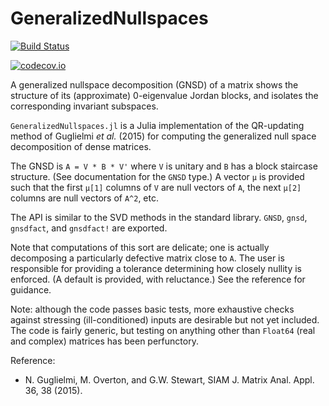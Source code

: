# GeneralizedNullspaces

[![Build Status](https://travis-ci.org/RalphAS/GeneralizedNullspaces.jl.svg?branch=master)](https://travis-ci.org/RalphAS/GeneralizedNullspaces.jl)

[![codecov.io](http://codecov.io/github/RalphAS/GeneralizedNullspaces.jl/coverage.svg?branch=master)](http://codecov.io/github/RalphAS/GeneralizedNullspaces.jl?branch=master)

A generalized nullspace decomposition (GNSD) of a matrix shows the structure
of its (approximate) 0-eigenvalue Jordan blocks, and isolates the corresponding
invariant subspaces.

`GeneralizedNullspaces.jl` is a Julia implementation of the QR-updating
method of Guglielmi *et al.* (2015) for computing the generalized null space
decomposition of dense matrices.

The GNSD is `A = V * B * V'` where `V` is unitary and `B` has a block
staircase structure. (See documentation for the `GNSD` type.) A vector
`μ` is provided such that the first `μ[1]` columns of `V` are null
vectors of `A`, the next `μ[2]` columns are null vectors of `A^2`,
etc.

The API is similar to the SVD methods in the standard library. `GNSD`, `gnsd`,
`gnsdfact`, and `gnsdfact!` are exported.

Note that computations of this sort are delicate; one is actually
decomposing a particularly defective matrix close to `A`. The user is
responsible for providing a tolerance determining how closely nullity
is enforced.  (A default is provided, with reluctance.) See the
reference for guidance.

Note: although the code passes basic tests, more exhaustive checks
against stressing (ill-conditioned) inputs are desirable but not yet
included. The code is fairly generic, but testing on anything other than
`Float64` (real and complex) matrices has been perfunctory.

Reference:

* N. Guglielmi, M. Overton, and G.W. Stewart, SIAM J. Matrix Anal. Appl. 36, 38 (2015).

